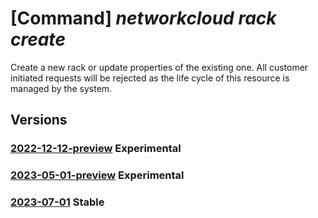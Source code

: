 # [Command] _networkcloud rack create_

Create a new rack or update properties of the existing one.
All customer initiated requests will be rejected as the life cycle of this resource is managed by the system.

## Versions

### [2022-12-12-preview](/Resources/mgmt-plane/L3N1YnNjcmlwdGlvbnMve30vcmVzb3VyY2Vncm91cHMve30vcHJvdmlkZXJzL21pY3Jvc29mdC5uZXR3b3JrY2xvdWQvcmFja3Mve30=/2022-12-12-preview.xml) **Experimental**

<!-- mgmt-plane /subscriptions/{}/resourcegroups/{}/providers/microsoft.networkcloud/racks/{} 2022-12-12-preview -->

### [2023-05-01-preview](/Resources/mgmt-plane/L3N1YnNjcmlwdGlvbnMve30vcmVzb3VyY2Vncm91cHMve30vcHJvdmlkZXJzL21pY3Jvc29mdC5uZXR3b3JrY2xvdWQvcmFja3Mve30=/2023-05-01-preview.xml) **Experimental**

<!-- mgmt-plane /subscriptions/{}/resourcegroups/{}/providers/microsoft.networkcloud/racks/{} 2023-05-01-preview -->

### [2023-07-01](/Resources/mgmt-plane/L3N1YnNjcmlwdGlvbnMve30vcmVzb3VyY2Vncm91cHMve30vcHJvdmlkZXJzL21pY3Jvc29mdC5uZXR3b3JrY2xvdWQvcmFja3Mve30=/2023-07-01.xml) **Stable**

<!-- mgmt-plane /subscriptions/{}/resourcegroups/{}/providers/microsoft.networkcloud/racks/{} 2023-07-01 -->
